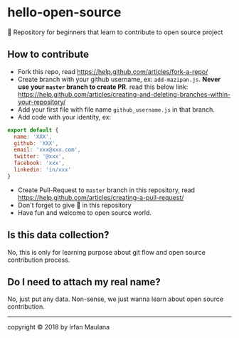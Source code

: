 # hello-open-source

👶 Repository for beginners that learn to contribute to open source project

## How to contribute

+ Fork this repo, read https://help.github.com/articles/fork-a-repo/
+ Create branch with your github username, ex: `add-mazipan.js`. **Never use your `master` branch to create PR**.
read this below link:
https://help.github.com/articles/creating-and-deleting-branches-within-your-repository/
+ Add your first file with file name `github_username.js` in that branch.
+ Add code with your identity, ex:

```js 
export default {
  name: 'XXX',
  github: 'XXX',
  email: 'xxx@xxx.com',
  twitter: '@xxx',
  facebook: 'xxx',
  linkedin: 'in/xxx'
}
```

+ Create Pull-Request to `master` branch in this repository, read https://help.github.com/articles/creating-a-pull-request/
+ Don't forget to give 🌟 in this repository
+ Have fun and welcome to open source world.

## Is this data collection?

No, this is only for learning purpose about git flow and open source contribution process.

## Do I need to attach my real name?

No, just put any data. Non-sense, we just wanna learn about open source contribution.

------

copyright © 2018 by Irfan Maulana

